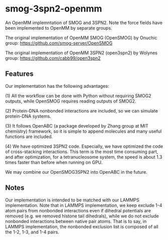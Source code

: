 # smog-3spn2-openmm

An OpenMM implemntation of SMOG and 3SPN2. Note the force fields have been implemented to OpenMM by separate groups. 

The original implementation of OpenMM SMOG (OpenSMOG) by Onuchic group: <https://github.com/smog-server/OpenSMOG>

The original implementation of OpenMM 3SPN2 (open3spn2) by Wolynes group: <https://github.com/cabb99/open3spn2>

## Features

Our implementation has the following advantages: 

(1) All the workflow can be done with Python without requiring SMOG2 outputs, while OpenSMOG requires reading outputs of SMOG2. 

(2) Protein-DNA nonbonded interactions are included, so we can simulate protein-DNA systems. 

(3) It follows OpenABC (a package developed by Zhang group at MIT chemistry) framework, so it is simple to append molecules and many useful functions are included. 

(4) We have optimized 3SPN2 code. Especially, we have optimized the code of cross-stacking interactions. This term is the most time consuming part, and after optimization, for a tetranucleosome system, the speed is about 1.3 times faster than before when running on GPU.

We may combine our OpenSMOG3SPN2 into OpenABC in the future. 

## Notes

Our implementation is intended to be matched with our LAMMPS implementation. Note that in LAMMPS implementation, we keep exclude 1-4 atom pairs from nonbonded interactions even if dihedral potentials are removed (e.g. we removed histone tail dihedrals), while we do not exclude nonbonded interactions between native pair atoms. That is to say, in LAMMPS implementation, the nonbonded exclusion list is composed of all the 1-2, 1-3, and 1-4 pairs. 

